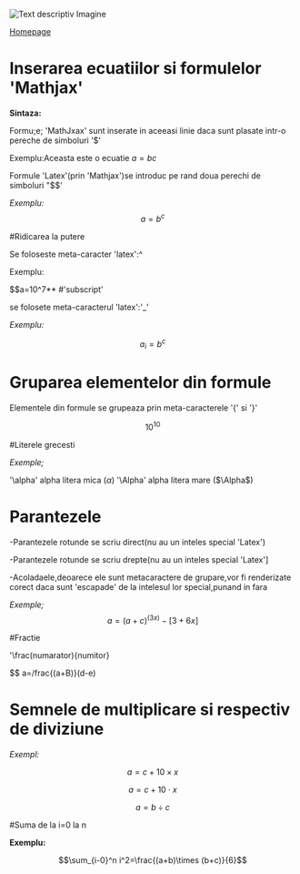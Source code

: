 ![Text descriptiv Imagine](https://metricop.com/cdn/shop/articles/trimble-total-station.jpg?v=1677673954)



[Homepage](index.md)

# Inserarea ecuatiilor si formulelor 'Mathjax'

**Sintaza:**

Formu;e; 'MathJxax' sunt inserate in aceeasi linie daca sunt plasate intr-o pereche de simboluri '$'

Exemplu:Aceasta este o ecuatie $a=bc$

Formule 'Latex'(prin 'Mathjax')se introduc pe rand doua perechi de simboluri "$$'

*Exemplu:*
$$a=b^c$$

#Ridicarea la putere

Se foloseste meta-caracter 'latex':^

Exemplu:

$$a=10^7**
#'subscript'

se folosete meta-caracterul 'latex':'_'

*Exemplu:*

$$a_i=b^c$$


# Gruparea elementelor din formule 

Elementele din formule se grupeaza prin meta-caracterele '{' si '}'

$$10^{10}$$

#Literele grecesti

*Exemple;*

'\alpha' alpha litera mica ($\alpha$)
'\Alpha' alpha litera mare ($\Alpha$)


# Parantezele


-Parantezele rotunde se scriu direct(nu au un inteles special 'Latex')

-Parantezele rotunde se scriu drepte(nu au un inteles special 'Latex']

-Acoladaele,deoarece ele sunt metacaractere de grupare,vor fi renderizate corect daca sunt 'escapade' de la intelesul lor special,punand in fara


*Exemple;*
$$a=(a+c)^(3x)-[3+6x]$$


#Fractie

'\frac(numarator){numitor}


$$ a=/frac{(a+B)}(d-e)


# Semnele de multiplicare si respectiv de diviziune 

*Exempl:*

$$ a=c + 10\times x $$

$$a=c + 10\cdot x $$

$$a= b\div c $$

#Suma de la i=0 la n

**Exemplu:**

$$\sum_{i-0}^n i^2=\frac{(a+b)\times (b+c)}{6}$$

